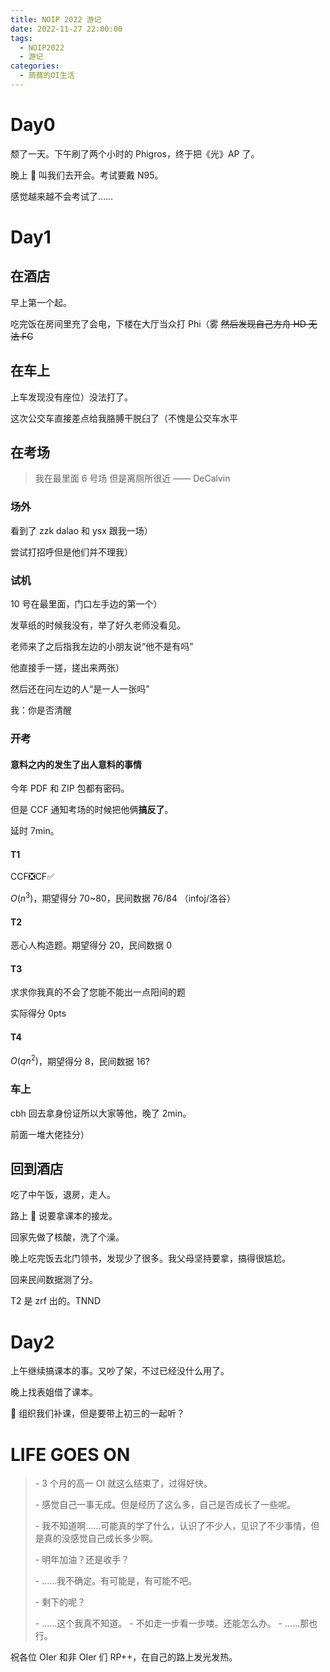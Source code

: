 ```yaml
---
title: NOIP 2022 游记
date: 2022-11-27 22:00:00
tags:
  - NOIP2022
  - 游记
categories:
  - 蒟蒻的OI生活
---
```


# Day0

颓了一天。下午刷了两个小时的 Phigros，终于把《光》AP 了。

晚上 🍬 叫我们去开会。考试要戴 N95。

感觉越来越不会考试了……

# Day1

## 在酒店

早上第一个起。

吃完饭在房间里充了会电，下楼在大厅当众打 Phi（雾 ~~然后发现自己方舟 HD 无法 FC~~

## 在车上

上车发现没有座位）没法打了。

这次公交车直接差点给我胳膊干脱臼了（不愧是公交车水平

## 在考场

> 我在最里面 6 号场
> 但是离厕所很近
> —— DeCalvin

### 场外

看到了 zzk dalao 和 ysx 跟我一场）

尝试打招呼但是他们并不理我）

### 试机

10 号在最里面，门口左手边的第一个）

发草纸的时候我没有，举了好久老师没看见。

老师来了之后指我左边的小朋友说“他不是有吗”

他直接手一搓，搓出来两张）

然后还在问左边的人“是一人一张吗”

我：你是否清醒

### 开考

#### 意料之内的发生了出人意料的事情

今年 PDF 和 ZIP 包都有密码。

但是 CCF 通知考场的时候把他俩**搞反了**。

延时 7min。

#### T1

CCF❎CF✅

$O(n^3)$，期望得分 70~80，民间数据 76/84 （infoj/洛谷）

#### T2

恶心人构造题。期望得分 20，民间数据 0

#### T3

求求你我真的不会了您能不能出一点阳间的题

实际得分 0pts

#### T4

$O(qn^2)$，期望得分 8，民间数据 16?

### 车上

cbh 回去拿身份证所以大家等他，晚了 2min。

前面一堆大佬挂分）

## 回到酒店

吃了中午饭，退房，走人。

路上 🍬 说要拿课本的接龙。

回家先做了核酸，洗了个澡。

晚上吃完饭去北门领书，发现少了很多。我父母坚持要拿，搞得很尴尬。

回来民间数据测了分。

T2 是 zrf 出的。TNND

# Day2

上午继续搞课本的事。又吵了架，不过已经没什么用了。

晚上找表姐借了课本。

🍬 组织我们补课，但是要带上初三的一起听？

# LIFE GOES ON

> \- 3 个月的高一 OI 就这么结束了，过得好快。
>
> \- 感觉自己一事无成。但是经历了这么多，自己是否成长了一些呢。
>
> \- 我不知道啊……可能真的学了什么，认识了不少人，见识了不少事情，但是真的没感觉自己成长多少啊。
>
> \- 明年加油？还是收手？
>
> \- ……我不确定。有可能是，有可能不吧。
>
> \- 剩下的呢？
>
> \- ……这个我真不知道。
> \- 不如走一步看一步喽。还能怎么办。
> \- ……那也行。

祝各位 OIer 和非 OIer 们 RP++，在自己的路上发光发热。
